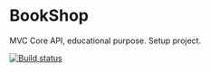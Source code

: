 # BookShop
MVC Core API, educational purpose.  Setup project.

[![Build status](https://ci.appveyor.com/api/projects/status/sk0dw7b0ou4i66tj?svg=true)](https://ci.appveyor.com/project/IvayloKodov/bookshop)
